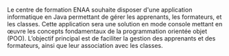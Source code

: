 Le centre de formation ENAA souhaite disposer d'une application informatique en
Java permettant de gérer les apprenants, les formateurs, et les classes. Cette
application sera une solution en mode console mettant en œuvre les concepts
fondamentaux de la programmation orientée objet POO.
Lʼobjectif principal est de faciliter la gestion des apprenants et des formateurs,
ainsi que leur association avec les classes.
